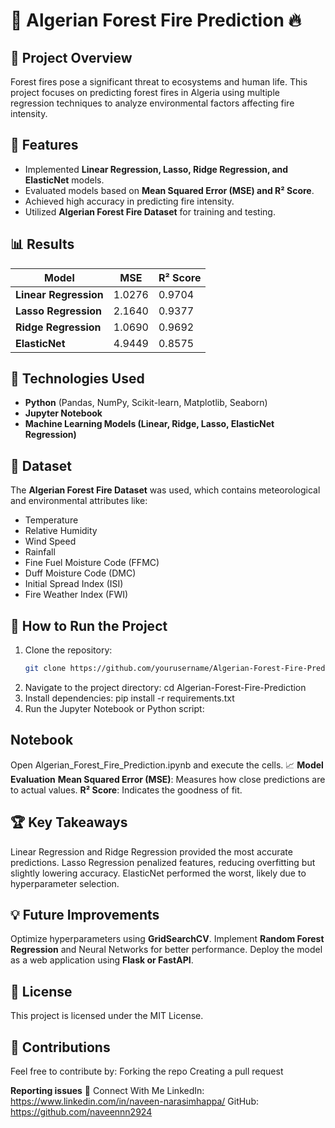 # 🌲 Algerian Forest Fire Prediction 🔥

## 📌 Project Overview
Forest fires pose a significant threat to ecosystems and human life. This project focuses on predicting forest fires in Algeria using multiple regression techniques to analyze environmental factors affecting fire intensity.

## 🚀 Features
- Implemented **Linear Regression, Lasso, Ridge Regression, and ElasticNet** models.
- Evaluated models based on **Mean Squared Error (MSE) and R² Score**.
- Achieved high accuracy in predicting fire intensity.
- Utilized **Algerian Forest Fire Dataset** for training and testing.

## 📊 Results
| Model           | MSE  | R² Score |
|----------------|------|----------|
| **Linear Regression** | 1.0276 | 0.9704 |
| **Lasso Regression**  | 2.1640 | 0.9377 |
| **Ridge Regression**  | 1.0690 | 0.9692 |
| **ElasticNet**        | 4.9449 | 0.8575 |

## 🔧 Technologies Used
- **Python** (Pandas, NumPy, Scikit-learn, Matplotlib, Seaborn)
- **Jupyter Notebook**
- **Machine Learning Models (Linear, Ridge, Lasso, ElasticNet Regression)**

## 📂 Dataset
The **Algerian Forest Fire Dataset** was used, which contains meteorological and environmental attributes like:
- Temperature
- Relative Humidity
- Wind Speed
- Rainfall
- Fine Fuel Moisture Code (FFMC)
- Duff Moisture Code (DMC)
- Initial Spread Index (ISI)
- Fire Weather Index (FWI)

## 📖 How to Run the Project
1. Clone the repository:
   ```bash
   git clone https://github.com/yourusername/Algerian-Forest-Fire-Prediction.git
2. Navigate to the project directory:
   cd Algerian-Forest-Fire-Prediction
3. Install dependencies:
   pip install -r requirements.txt
4. Run the Jupyter Notebook or Python script:

## Notebook
Open Algerian_Forest_Fire_Prediction.ipynb and execute the cells.
📈 **Model Evaluation**
**Mean Squared Error (MSE)**: Measures how close predictions are to actual values.
**R² Score**: Indicates the goodness of fit.
## 🏆 Key Takeaways
Linear Regression and Ridge Regression provided the most accurate predictions.
Lasso Regression penalized features, reducing overfitting but slightly lowering accuracy.
ElasticNet performed the worst, likely due to hyperparameter selection.
## 💡 Future Improvements
Optimize hyperparameters using **GridSearchCV**.
Implement **Random Forest Regression** and Neural Networks for better performance.
Deploy the model as a web application using **Flask or FastAPI**.
## 📜 License
This project is licensed under the MIT License.

## 🤝 Contributions
Feel free to contribute by:
  Forking the repo
  Creating a pull request

**Reporting issues**
🔗 Connect With Me
LinkedIn: https://www.linkedin.com/in/naveen-narasimhappa/
GitHub: https://github.com/naveennn2924